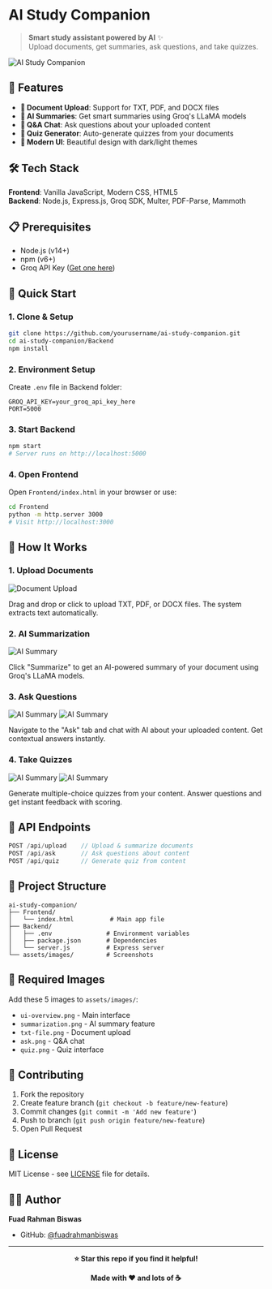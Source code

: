 # AI Study Companion

> **Smart study assistant powered by AI** ✨  
> Upload documents, get summaries, ask questions, and take quizzes.

![AI Study Companion](Assets/Screenshot-01.png)

## 🚀 Features

- **📄 Document Upload**: Support for TXT, PDF, and DOCX files
- **🤖 AI Summaries**: Get smart summaries using Groq's LLaMA models
- **💬 Q&A Chat**: Ask questions about your uploaded content
- **🧠 Quiz Generator**: Auto-generate quizzes from your documents
- **🎨 Modern UI**: Beautiful design with dark/light themes

## 🛠️ Tech Stack

**Frontend**: Vanilla JavaScript, Modern CSS, HTML5  
**Backend**: Node.js, Express.js, Groq SDK, Multer, PDF-Parse, Mammoth

## 📋 Prerequisites

- Node.js (v14+)
- npm (v6+)
- Groq API Key ([Get one here](https://console.groq.com/))

## 🚀 Quick Start

### 1. Clone & Setup
```bash
git clone https://github.com/yourusername/ai-study-companion.git
cd ai-study-companion/Backend
npm install
```

### 2. Environment Setup
Create `.env` file in Backend folder:
```env
GROQ_API_KEY=your_groq_api_key_here
PORT=5000
```

### 3. Start Backend
```bash
npm start
# Server runs on http://localhost:5000
```

### 4. Open Frontend
Open `Frontend/index.html` in your browser or use:
```bash
cd Frontend
python -m http.server 3000
# Visit http://localhost:3000
```

## 📖 How It Works

### 1. Upload Documents
![Document Upload](Assets/Screenshot-02.png)

Drag and drop or click to upload TXT, PDF, or DOCX files. The system extracts text automatically.

### 2. AI Summarization
![AI Summary](Assets/Screenshot-03.png)

Click "Summarize" to get an AI-powered summary of your document using Groq's LLaMA models.

### 3. Ask Questions
![AI Summary](Assets/Screenshot-04.png)
![AI Summary](Assets/Screenshot-05.png)

Navigate to the "Ask" tab and chat with AI about your uploaded content. Get contextual answers instantly.

### 4. Take Quizzes
![AI Summary](Assets/Screenshot-06.png)
![AI Summary](Assets/Screenshot-07.png)

Generate multiple-choice quizzes from your content. Answer questions and get instant feedback with scoring.

## 🔧 API Endpoints

```javascript
POST /api/upload    // Upload & summarize documents
POST /api/ask       // Ask questions about content  
POST /api/quiz      // Generate quiz from content
```

## 📁 Project Structure

```
ai-study-companion/
├── Frontend/
│   └── index.html          # Main app file
├── Backend/
│   ├── .env               # Environment variables
│   ├── package.json       # Dependencies
│   └── server.js          # Express server
└── assets/images/         # Screenshots
```

## 🎯 Required Images

Add these 5 images to `assets/images/`:
- `ui-overview.png` - Main interface
- `summarization.png` - AI summary feature
- `txt-file.png` - Document upload
- `ask.png` - Q&A chat
- `quiz.png` - Quiz interface

## 🤝 Contributing

1. Fork the repository
2. Create feature branch (`git checkout -b feature/new-feature`)
3. Commit changes (`git commit -m 'Add new feature'`)
4. Push to branch (`git push origin feature/new-feature`)
5. Open Pull Request

## 📄 License

MIT License - see [LICENSE](LICENSE) file for details.

## 👨‍💻 Author

**Fuad Rahman Biswas**
- GitHub: [@fuadrahmanbiswas](https://github.com/fuad-rahman-biswas)

---

<div align="center">

**⭐ Star this repo if you find it helpful!**

**Made with ❤️ and lots of ☕**

</div>
